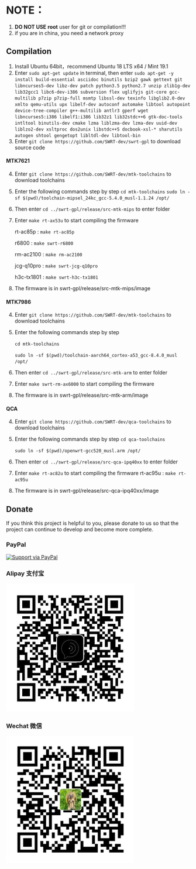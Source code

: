 NOTE：
======

1. **DO NOT USE** **root** user for git or compilation!!!
2. if you are in china, you need a network proxy

## Compilation

1. Install Ubuntu 64bit，recommend Ubuntu 18 LTS x64 / Mint 19.1
2. Enter `sudo apt-get update` in terminal, then enter
   `sudo apt-get -y install build-essential asciidoc binutils bzip2 gawk gettext git libncurses5-dev libz-dev patch python3.5 python2.7 unzip zlib1g-dev lib32gcc1 libc6-dev-i386 subversion flex uglifyjs git-core gcc-multilib p7zip p7zip-full msmtp libssl-dev texinfo libglib2.0-dev xmlto qemu-utils upx libelf-dev autoconf automake libtool autopoint device-tree-compiler g++-multilib antlr3 gperf wget libncurses5:i386 libelf1:i386 lib32z1 lib32stdc++6 gtk-doc-tools intltool binutils-dev cmake lzma liblzma-dev lzma-dev uuid-dev liblzo2-dev xsltproc dos2unix libstdc++5 docbook-xsl-* sharutils autogen shtool gengetopt libltdl-dev libtool-bin
`
3. Enter `git clone https://github.com/SWRT-dev/swrt-gpl` to download source code 
   
#### MTK7621

4. Enter `git clone https://github.com/SWRT-dev/mtk-toolchains` to download toolchains
5. Enter the following commands step by step `cd mtk-toolchains`
	`sudo ln -sf $(pwd)/toolchain-mipsel_24kc_gcc-5.4.0_musl-1.1.24 /opt/`
6. Then enter `cd ../swrt-gpl/release/src-mtk-mips` to enter folder
7. Enter `make rt-ax53u` to start compiling the firmware

	rt-ac85p : `make rt-ac85p`

	r6800 : `make swrt-r6800`

	rm-ac2100 : `make rm-ac2100`

	jcg-q10pro : `make swrt-jcg-q10pro`

	h3c-tx1801 : `make swrt-h3c-tx1801`

8. The firmware is in swrt-gpl/release/src-mtk-mips/image

#### MTK7986

4. Enter `git clone https://github.com/SWRT-dev/mtk-toolchains` to download toolchains
5. Enter the following commands step by step 

	`cd mtk-toolchains`

   `sudo ln -sf $(pwd)/toolchain-aarch64_cortex-a53_gcc-8.4.0_musl /opt/`
6. Then enter `cd ../swrt-gpl/release/src-mtk-arm` to enter folder
7. Enter `make swrt-rm-ax6000` to start compiling the firmware
8. The firmware is in swrt-gpl/release/src-mtk-arm/image

#### QCA

4. Enter `git clone https://github.com/SWRT-dev/qca-toolchains` to download toolchains

5. Enter the following commands step by step `cd qca-toolchains`

	`sudo ln -sf $(pwd)/openwrt-gcc520_musl.arm /opt/`
6. Then enter `cd ../swrt-gpl/release/src-qca-ipq40xx` to enter folder
7. Enter `make rt-ac82u` to start compiling the firmware
	rt-ac95u : `make rt-ac95u`
8. The firmware is in swrt-gpl/release/src-qca-ipq40xx/image

## Donate

If you think this project is helpful to you, please donate to us so that the project can continue to develop and become more complete. 

### PayPal

[![Support via PayPal](https://cdn.rawgit.com/twolfson/paypal-github-button/1.0.0/dist/button.svg)](https://paypal.me/paldier9/)

### Alipay 支付宝

![alipay](doc/alipay_donate.jpg)

### Wechat 微信
  
![wechat](doc/wechat_donate.jpg)


